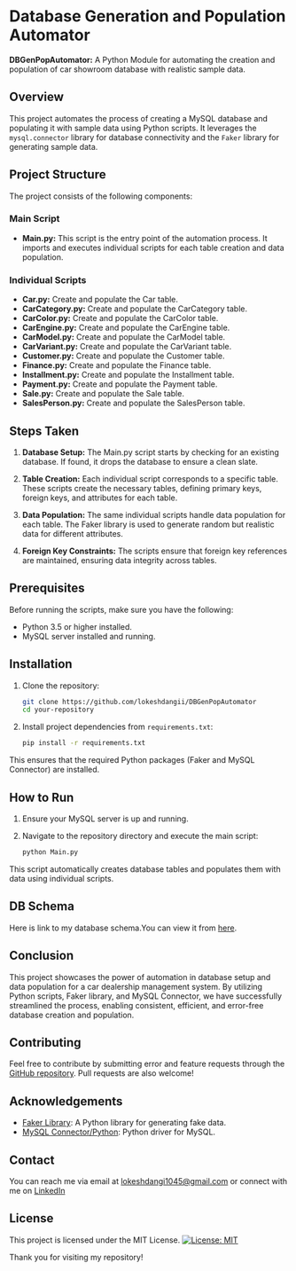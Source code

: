 # Database Generation and Population Automator
**DBGenPopAutomator:** A Python Module for automating the creation and population of car showroom database with realistic sample data.

## Overview

This project automates the process of creating a MySQL database and populating it with sample data using Python scripts. It leverages the `mysql.connector` library for database connectivity and the `Faker` library for generating sample data.

## Project Structure

The project consists of the following components:

### Main Script

- **Main.py:** This script is the entry point of the automation process. It imports and executes individual scripts for each table creation and data population.

### Individual Scripts

- **Car.py:** Create and populate the Car table.
- **CarCategory.py:** Create and populate the CarCategory table.
- **CarColor.py:** Create and populate the CarColor table.
- **CarEngine.py:** Create and populate the CarEngine table.
- **CarModel.py:** Create and populate the CarModel table.
- **CarVariant.py:** Create and populate the CarVariant table.
- **Customer.py:** Create and populate the Customer table.
- **Finance.py:** Create and populate the Finance table.
- **Installment.py:** Create and populate the Installment table.
- **Payment.py:** Create and populate the Payment table.
- **Sale.py:** Create and populate the Sale table.
- **SalesPerson.py:** Create and populate the SalesPerson table.

## Steps Taken

1. **Database Setup:** The Main.py script starts by checking for an existing database. If found, it drops the database to ensure a clean slate.

2. **Table Creation:** Each individual script corresponds to a specific table. These scripts create the necessary tables, defining primary keys, foreign keys, and attributes for each table.

3. **Data Population:** The same individual scripts handle data population for each table. The Faker library is used to generate random but realistic data for different attributes.

4. **Foreign Key Constraints:** The scripts ensure that foreign key references are maintained, ensuring data integrity across tables.

## Prerequisites

Before running the scripts, make sure you have the following:

- Python 3.5 or higher installed.
- MySQL server installed and running.

## Installation

1. Clone the repository:

    ```bash
    git clone https://github.com/lokeshdangii/DBGenPopAutomator
    cd your-repository
    ```

2. Install project dependencies from `requirements.txt`:

    ```bash
    pip install -r requirements.txt
    ```

This ensures that the required Python packages (Faker and MySQL Connector) are installed.

## How to Run

1. Ensure your MySQL server is up and running.

2. Navigate to the repository directory and execute the main script:

    ```bash
    python Main.py
    ```

This script automatically creates database tables and populates them with data using individual scripts.

## DB Schema

Here is link to my database schema.You can view it from [here](https://docs.google.com/spreadsheets/d/142qSCSo7DvzJm0dkXzN0Z9ECH6Y3db7tqqDw3qo8G8s/edit#gid=0).

## Conclusion

This project showcases the power of automation in database setup and data population for a car dealership management system. By utilizing Python scripts, Faker library, and MySQL Connector, we have successfully streamlined the process, enabling consistent, efficient, and error-free database creation and population.

## Contributing

Feel free to contribute by submitting error and feature requests through the [GitHub repository](https://github.com/lokeshdangii/DBGenPopAutomator). Pull requests are also welcome!

## Acknowledgements

- [Faker Library](https://faker.readthedocs.io/en/master/): A Python library for generating fake data.
- [MySQL Connector/Python](https://dev.mysql.com/doc/connector-python/en/): Python driver for MySQL.

## Contact

You can reach me via email at [lokeshdangi1045@gmail.com](mailto:lokeshdangi1045@gmail.com) or connect with me on [LinkedIn](https://www.linkedin.com/in/lokeshdangi/)

## License

This project is licensed under the MIT License. [![License: MIT](https://img.shields.io/badge/License-MIT-yellow.svg)](https://opensource.org/licenses/MIT)


Thank you for visiting my repository!


